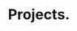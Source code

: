 ---
layout: projects
slug: projects
title: Projects.
description: Lorem ipsum dolor sit amet consectetur adipisicing elit. Amet dolores consectetur voluptate eos cupiditate ea alias, distinctio corporis quis aspernatur consequuntur velit aliquam quae facere, dolorem ab aperiam animi doloribus.
img:
    source: /media/site-symbols/drops-about-us.png
    alt: drops-transparency
decorator: 
    source: /media/site-symbols/project-symbol.png
    alt: project-symbol-png
---